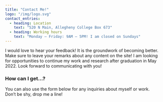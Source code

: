 ```yaml
---
title: "Contact Me!"
logo: "/img/logo.svg"
contact_entries:
  - heading: Location
    text: "520 N Main, Allegheny College Box 673"
  - heading: Working hours
    text: "Monday – Friday: 9AM – 5PM! I am closed on Sundays"
---
```


I would love to hear your feedback! It is the groundwork of becoming better. Make sure to leave your remarks about any content on the site! I am looking for opportunities to continue my work and research after graduation in May 2022. Look forward to communicating with you!

<h3 class="f4 b lh-title mb2">How can I get…?</h3>

You can also use the form below for any inquiries about myself or work. Don’t be shy, drop me a line!
